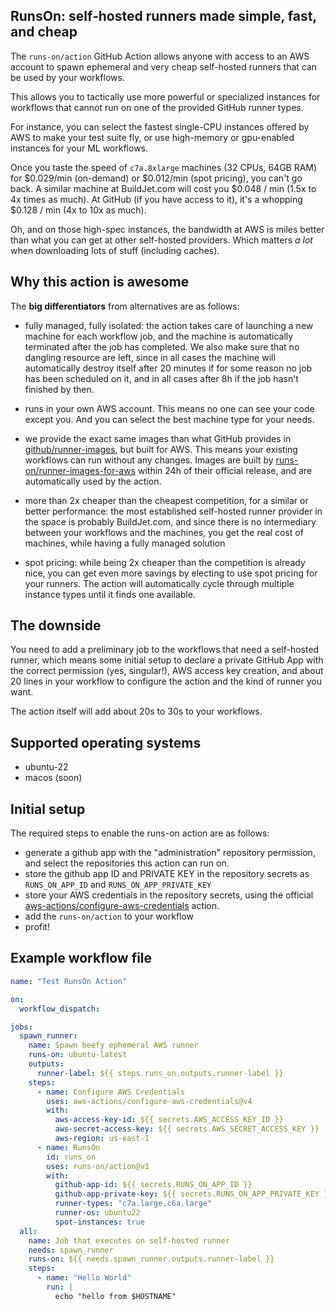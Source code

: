 ## RunsOn: self‐hosted runners made simple, fast, and cheap

The `runs-on/action` GitHub Action allows anyone with access to an AWS account to spawn ephemeral and very cheap self-hosted runners that can be used by your workflows.

This allows you to tactically use more powerful or specialized instances for workflows that cannot run on one of the provided GitHub runner types.

For instance, you can select the fastest single-CPU instances offered by AWS to make your test suite fly, or use high-memory or gpu-enabled instances for your ML workflows.

Once you taste the speed of `c7a.8xlarge` machines (32 CPUs, 64GB RAM) for $0.029/min (on-demand) or $0.012/min (spot pricing), you can't go back. A similar machine at BuildJet.com will cost you $0.048 / min (1.5x to 4x times as much). At GitHub (if you have access to it), it's a whopping $0.128 / min (4x to 10x as much).

Oh, and on those high-spec instances, the bandwidth at AWS is miles better than what you can get at other self-hosted providers. Which matters _a lot_ when downloading lots of stuff (including caches).

## Why this action is awesome

The **big differentiators** from alternatives are as follows:

* fully managed, fully isolated: the action takes care of launching a new machine for each workflow job, and the machine is automatically terminated after the job has completed. We also make sure that no dangling resource are left, since in all cases the machine will automatically destroy itself after 20 minutes if for some reason no job has been scheduled on it, and in all cases after 8h if the job hasn't finished by then.

* runs in your own AWS account. This means no one can see your code except you. And you can select the best machine type for your needs.

* we provide the exact same images than what GitHub provides in [github/runner-images](https://github.com/actions/runner-images), but built for AWS. This means your existing workflows can run without any changes. Images are built by [runs-on/runner-images-for-aws](https://github.com/runs-on/runner-images-for-aws) within 24h of their official release, and are automatically used by the action.

* more than 2x cheaper than the cheapest competition, for a similar or better performance: the most established self-hosted runner provider in the space is probably BuildJet.com, and since there is no intermediary between your workflows and the machines, you get the real cost of machines, while having a fully managed solution

* spot pricing: while being 2x cheaper than the competition is already nice, you can get even more savings by electing to use spot pricing for your runners. The action will automatically cycle through multiple instance types until it finds one available.

## The downside

You need to add a preliminary job to the workflows that need a self-hosted runner, which means some initial setup to declare a private GitHub App with the correct permission (yes, singular!), AWS access key creation, and about 20 lines in your workflow to configure the action and the kind of runner you want.

The action itself will add about 20s to 30s to your workflows.

## Supported operating systems

* ubuntu-22
* macos (soon)

## Initial setup

The required steps to enable the runs-on action are as follows:

* generate a github app with the "administration" repository permission, and select the repositories this action can run on.
* store the github app ID and PRIVATE KEY in the repository secrets as `RUNS_ON_APP_ID` and `RUNS_ON_APP_PRIVATE_KEY`
* store your AWS credentials in the repository secrets, using the official [aws-actions/configure-aws-credentials](https://github.com/aws-actions/configure-aws-credentials) action.
* add the `runs-on/action` to your workflow
* profit!

## Example workflow file

```yaml
name: "Test RunsOn Action"

on:
  workflow_dispatch:

jobs:
  spawn_runner:
    name: Spawn beefy ephemeral AWS runner
    runs-on: ubuntu-latest
    outputs:
      runner-label: ${{ steps.runs_on.outputs.runner-label }}
    steps:
      - name: Configure AWS Credentials
        uses: aws-actions/configure-aws-credentials@v4
        with:
          aws-access-key-id: ${{ secrets.AWS_ACCESS_KEY_ID }}
          aws-secret-access-key: ${{ secrets.AWS_SECRET_ACCESS_KEY }}
          aws-region: us-east-1
      - name: RunsOn
        id: runs_on
        uses: runs-on/action@v1
        with:
          github-app-id: ${{ secrets.RUNS_ON_APP_ID }}
          github-app-private-key: ${{ secrets.RUNS_ON_APP_PRIVATE_KEY }}
          runner-types: "c7a.large,c6a.large"
          runner-os: ubuntu22
          spot-instances: true
  all:
    name: Job that executes on self-hosted runner
    needs: spawn_runner
    runs-on: ${{ needs.spawn_runner.outputs.runner-label }}
    steps:
      - name: "Hello World"
        run: |
          echo "hello from $HOSTNAME"
```